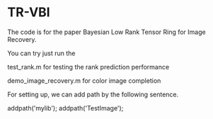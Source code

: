 # TR-VBI

The code is for the paper Bayesian Low Rank Tensor Ring for Image Recovery.

You can try just run the

test_rank.m for testing the rank prediction performance

demo_image_recovery.m for color image completion

For setting up, we can add path by the following sentence.

addpath('mylib');  addpath('TestImage');

